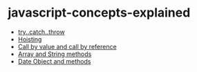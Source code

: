 # javascript-concepts-explained

- <a href="./try-catch-throw.md">try..catch..throw</a>
- <a href="./hoisting.md">Hoisting</a>
- <a href="./call-by-value-and-call-by-reference.md">Call by value and call by reference</a>
- <a href="./array-string-methods.md">Array and String methods</a>
- <a href="./date-object.md">Date Object and methods</a>